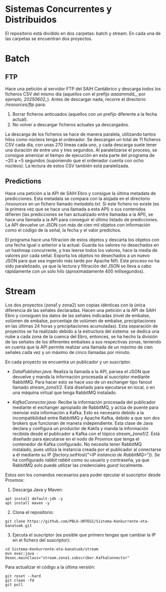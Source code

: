 # Sistemas Concurrentes y Distribuidos

El repositorio está dividido en dos carpetas: batch y stream. En cada una de las carpetas se encuentran dos proyectos.

# Batch

## FTP
Hace una petición al servidor FTP del SAIH Cantábrico y descarga todos los ficheros CSV del mismo día (aquellos con el prefijo *aaaammdd_*, por ejemplo, *20250602_*). Antes de descargar nada, recorre el directorio */resources/ftp* para:

  1. Borrar ficheros anticuados (aquellos con un prefijo diferente a la fecha actual).
  2. No volver a descargar ficheros actuales ya descargados.

La descarga de los ficheros se hace de manera paralela, utilizando tantos hilos como núcleos tenga el ordenador. Se descargan un total de 11 ficheros CSV cada día, con unas 270 líneas cada uno, y cada descarga suele tener una duración de entre uno y tres segundos. Al paralelizarse el proceso, se consigue amenizar el tiempo de ejecución en esta parte del programa de ~20 a ~5 segundos (suponiendo que el ordenador cuenta con ocho núcleos).
La lectura de estos CSV también está paralelizada.

## Predictions
Hace una petición a la API de SAIH Ebro y consigue la última metadata de predicciones. Esta metadata se compara con la alojada en el directorio */resources* en un fichero llamado *metadata.txt*. Si este fichero no existe (es la primera vez que se hace una llamada a esta API) o sus contenidos difieren (las predicciones se han actualizado entre llamadas a la API), se hace una llamada a la API para conseguir el último listado de predicciones. La API devuelve un JSON con más de cien mil objetos con información como el código de la señal, la fecha y el valor predichos.

El programa hace una filtración de estos objetos y descarta los objetos con una fecha igual o anterior a la actual. Guarda los valores no desechados en un hashmap concurrente, y tras leerse todos los valores, hace la media de valores por cada señal. Exporta los objetos no desechados a un nuevo JSON para que sea ingerido más tarde por Apache Nifi. Este proceso no ha sido paralelizado, ya que la lectura y filtración del JSON se lleva a cabo rápidamente con un solo hilo (aproximadamente 400 milisegundos).

# Stream

Los dos proyectos (zona1 y zona2) son copias idénticas con la única diferencia de las señales declaradas. Hacen una petición a la API de SAIH Ebro y consiguen los datos de las señales indicadas (nivel de embalse, volúmen de embalse, porcentaje de volúmen de embalse, precipitaciones en las últimas 24 horas y precipitaciones acumuladas). Esta separación de proyectos se ha realizado debido a la estructura del sistema: se dedica una nube a cada zona de la cuenca del Ebro, entonces, se ha hecho la división de las señales de los diferentes embalses a sus respectivas zonas, teniendo en cuenta que la API permite realizar una llamada de un máximo de cien señales cada vez y un máximo de cinco llamadas por minuto.

En cada proyecto se encuentra un publicador y un suscriptor.

- *DataPublisher.java:* Realiza la llamada a la API, parsea el JSON que devuelve y manda la información procesada al suscriptor mediante RabbitMQ. Para hacer esto se hace uso de un exchanger tipo fanout llamado *stream_zona1/2*. Está diseñado para ejecutarse en local, o en una máquina virtual que tenga RabbitMQ instalado.

- *KafkaConnector.java:* Recibe la información procesada del publicador mediante el exchanger apropiado de RabbitMQ, y actúa de puente para reenviar esta información a Kafka. Esto es necesario debido a la incompatibilidad entre RabbitMQ y Apache Kafka, debido a que son dos brokers que funcionan de manera independiente. Esta clase de Java declara y configura un productor de Kakfa y manda la información recibida desde el publicador a Kafka con el tópico *stream_zona1/2*. Está diseñado para ejecutarse en el nodo de Proxmox que tenga el contenedor de Kafka configurado. No necesita tener RabbitMQ instalado, pues utiliza la instancia creada por el publicador al conectarse a él mediante su IP (*factory.setHost("\<IP instancia de RabbitMQ>")*). Se ha configurado *rabbit* *rabbit* como su usuario y contraseña, ya que RabbitMQ solo puede utilizar las credenciales *guest* localmente.

Estos son los comandos necesarios para poder ejecutar el suscriptor desde Proxmox:

1. Descarga Java y Maven:

```
apt install default-jdk -y
apt install maven -y
```

2. Clona el repositorio:

```
git clone https://github.com/PBL6-URTEGI/Sistema-Konkurrente-eta-banatuak.git
```

3. Ejecuta el suscriptor (es posible que primero tengas que cambiar la IP en el fichero del suscriptor):

```
cd Sistema-Konkurrente-eta-banatuak/stream
mvn exec:java -Dexec.mainClass="stream.zona1.subscriber.KafkaConnector"
```

Para actualizar el código a la última versión:

```
git reset --hard
git clean -fd
git pull
```
